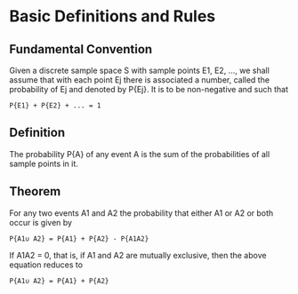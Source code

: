 # Basic Definitions and Rules

## Fundamental Convention

Given a discrete sample space S with sample points E1, E2, ..., we shall assume that with each point Ej there is associated a number, called the probability of Ej and denoted by P{Ej}. It is to be non-negative and such that

    P{E1} + P{E2} + ... = 1

## Definition

The probability P{A} of any event A is the sum of the probabilities of all sample points in it.

## Theorem

For any two events A1 and A2 the probability that either A1 or A2 or both occur is given by

    P{A1∪ A2} = P{A1} + P{A2} - P{A1A2}

If A1A2 = 0, that is, if A1 and A2 are mutually exclusive, then the above equation reduces to

    P{A1∪ A2} = P{A1} + P{A2}

